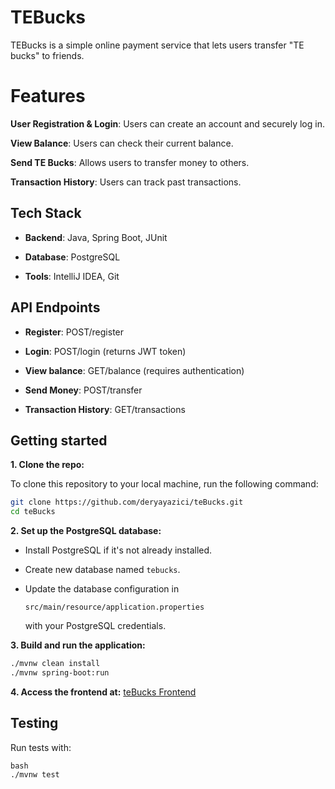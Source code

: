 # TEBucks
TEBucks is a simple online payment service that lets users transfer "TE bucks" to friends.

# Features
**User Registration & Login**: Users can create an account and securely log in.
    
**View Balance**: Users can check their current balance.

**Send TE Bucks**: Allows users to transfer money to others.

**Transaction History**: Users can track past transactions.



## Tech Stack

- **Backend**: Java, Spring Boot, JUnit

- **Database**: PostgreSQL

- **Tools**: IntelliJ IDEA, Git


## API Endpoints

- **Register**: POST/register

- **Login**: POST/login (returns JWT token)

- **View balance**: GET/balance (requires authentication)

- **Send Money**: POST/transfer

- **Transaction History**: GET/transactions


## Getting started

**1. Clone the repo:**

   To clone this repository to your local machine, run the following command:

   ```bash
   git clone https://github.com/deryayazici/teBucks.git
   cd teBucks
```
**2. Set up the PostgreSQL database:**

- Install PostgreSQL if it's not already installed.

- Create new database named ```tebucks```.

- Update the database configuration in
  
  ```src/main/resource/application.properties```

   with your PostgreSQL credentials.

**3. Build and run the application:**

```bash
./mvnw clean install
./mvnw spring-boot:run
```

**4. Access the frontend at:** [teBucks Frontend](https://tebucks.netlify.app/)


## Testing

Run tests with:

```
bash
./mvnw test
```

